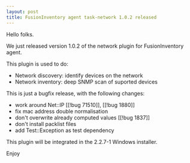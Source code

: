 ```yaml
---
layout: post
title: FusionInventory agent task-network 1.0.2 released
---
```


Hello folks.
   
We just released version 1.0.2 of the network plugin for FusionInventory
agent.

This plugin is used to do:

* Network discovery: identify devices on the network
* Network inventory: deep SNMP scan of suported devices

This is just a bugfix release, with the following changes:

* work around Net::IP [[!bug 71510]], [[!bug 1880]]
* fix mac address double normalisation
* don't overwrite already computed values [[!bug 1837]]
* don't install packlist files
* add Test::Exception as test dependency

This plugin will be integrated in the 2.2.7-1 Windows installer.

Enjoy
